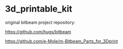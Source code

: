 # 3d_printable_kit

original bitbeam project repository:

https://github.com/hugs/bitbeam

https://github.com/e-Mole/m-Bitbeam_Parts_for_3Dprint
